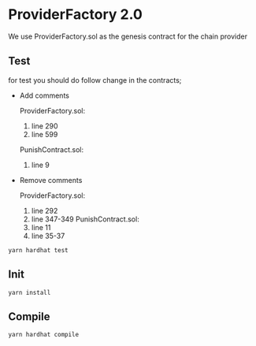 # ProviderFactory 2.0

We use ProviderFactory.sol as the genesis contract for the chain provider
## Test
for test you should do follow change in the contracts;
- Add comments

  ProviderFactory.sol:
  1. line 290
  2. line 599

  PunishContract.sol:
  1. line 9

- Remove comments

  ProviderFactory.sol:
  1. line 292
  2. line 347-349
  PunishContract.sol:
  1. line 11
  2. line 35-37
```
yarn hardhat test
```
## Init
```
yarn install
```
## Compile
```
yarn hardhat compile
```
